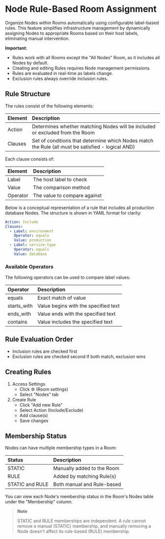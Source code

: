 # Node Rule-Based Room Assignment

Organize Nodes within Rooms automatically using configurable label-based rules. This feature simplifies infrastructure management by dynamically assigning Nodes to appropriate Rooms based on their host labels, eliminating manual intervention.

**Important**:

- Rules work with all Rooms except the "All Nodes" Room, as it includes all Nodes by default.
- Creating and editing Rules requires Node management permissions.
- Rules are evaluated in real-time as labels change.
- Exclusion rules always override inclusion rules.

## Rule Structure

The rules consist of the following elements:

| Element | Description                                                                                       |
|:--------|:--------------------------------------------------------------------------------------------------|
| Action  | Determines whether matching Nodes will be included or excluded from the Room                      |
| Clauses | Set of conditions that determine which Nodes match the Rule (all must be satisfied - logical AND) |

Each clause consists of:

| Element  | Description                  |
|:---------|:-----------------------------|
| Label    | The host label to check      |
| Value    | The comparison method        |
| Operator | The value to compare against |

Below is a conceptual representation of a rule that includes all production database Nodes. The structure is shown in YAML format for clarity:

```yaml
Action: Include
Clauses:
  - Label: environment
    Operator: equals
    Value: production
  - Label: service-type
    Operator: equals
    Value: database
```

### Available Operators

The following operators can be used to compare label values:

| Operator    | Description                          |
|:------------|:-------------------------------------|
| equals      | Exact match of  value                |
| starts_with | Value begins with the specified text |
| ends_with   | Value ends with the specified text   |
| contains    | Value includes the specified text    |

## Rule Evaluation Order

- Inclusion rules are checked first
- Exclusion rules are checked second
  If both match, exclusion wins

## Creating Rules

1. Access Settings
    - Click ⚙️ (Room settings)
    - Select "Nodes" tab
2. Create Rule
    - Click "Add new Rule"
    - Select Action (Include/Exclude)
    - Add clause(s)
    - Save changes

## Membership Status

Nodes can have multiple membership types in a Room:

| Status          | Description                |
|:----------------|:---------------------------|
| STATIC          | Manually added to the Room |
| RULE            | Added by matching Rule(s)  |
| STATIC and RULE | Both manual and Rule-based |

You can view each Node's membership status in the Room's Nodes table under the "Membership" column.

> **Note**
>
> STATIC and RULE memberships are independent. A rule cannot remove a manual (STATIC) membership, and manually removing a Node doesn't affect its rule-based (RULE) membership.
